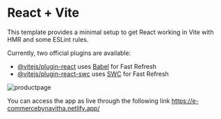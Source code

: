 # React + Vite

This template provides a minimal setup to get React working in Vite with HMR and some ESLint rules.

Currently, two official plugins are available:

- [@vitejs/plugin-react](https://github.com/vitejs/vite-plugin-react/blob/main/packages/plugin-react/README.md) uses [Babel](https://babeljs.io/) for Fast Refresh
- [@vitejs/plugin-react-swc](https://github.com/vitejs/vite-plugin-react-swc) uses [SWC](https://swc.rs/) for Fast Refresh

![productpage](https://github.com/user-attachments/assets/037bb11c-2184-4bb9-b17e-4b6ec5415e94)

You can access the app as live through the following link https://e-commercebynavitha.netlify.app/
